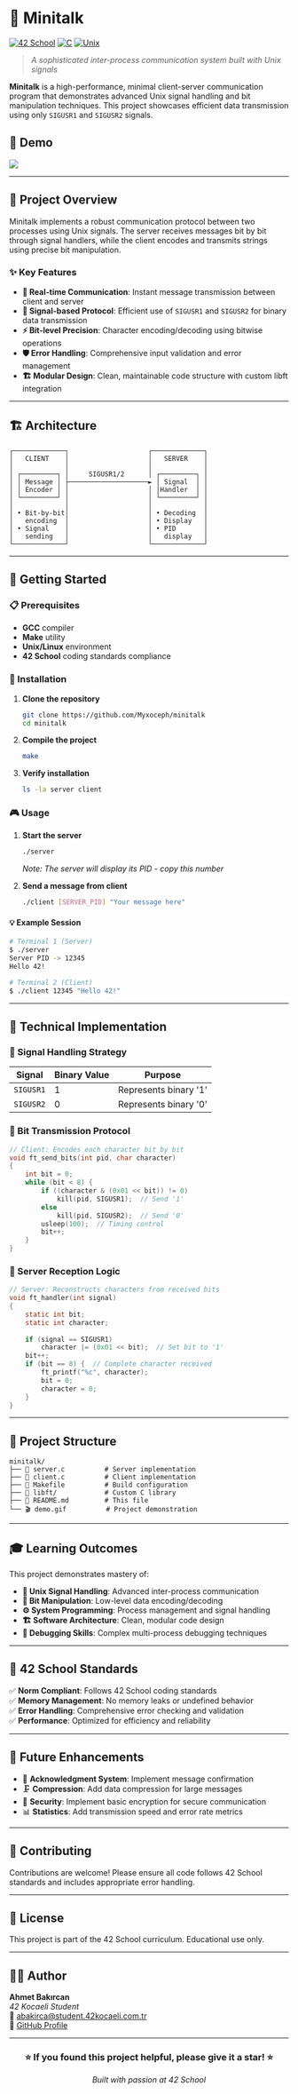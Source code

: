 # 🚀 Minitalk

[![42 School](https://img.shields.io/badge/42-School-000000?style=flat-square&logo=42&logoColor=white)](https://42.fr/)
[![C](https://img.shields.io/badge/C-00599C?style=flat-square&logo=c&logoColor=white)](https://en.wikipedia.org/wiki/C_(programming_language))
[![Unix](https://img.shields.io/badge/Unix-Signals-red?style=flat-square)](https://en.wikipedia.org/wiki/Unix_signal)

> *A sophisticated inter-process communication system built with Unix signals*

**Minitalk** is a high-performance, minimal client-server communication program that demonstrates advanced Unix signal handling and bit manipulation techniques. This project showcases efficient data transmission using only `SIGUSR1` and `SIGUSR2` signals.

## 📸 Demo

<img src="assets/Minitalk.gif" style="max-width: 100%; height: auto;" />

---

## 🎯 Project Overview

Minitalk implements a robust communication protocol between two processes using Unix signals. The server receives messages bit by bit through signal handlers, while the client encodes and transmits strings using precise bit manipulation.

### ✨ Key Features

- **🔄 Real-time Communication**: Instant message transmission between client and server
- **🎯 Signal-based Protocol**: Efficient use of `SIGUSR1` and `SIGUSR2` for binary data transmission
- **⚡ Bit-level Precision**: Character encoding/decoding using bitwise operations
- **🛡️ Error Handling**: Comprehensive input validation and error management
- **🏗️ Modular Design**: Clean, maintainable code structure with custom libft integration

---

## 🏗️ Architecture

```
┌─────────────┐                    ┌─────────────┐
│   CLIENT    │                    │   SERVER    │
│             │                    │             │
│ ┌─────────┐ │     SIGUSR1/2      │ ┌─────────┐ │
│ │ Message │ ├────────────────────► │ Signal  │ │
│ │ Encoder │ │                    │ │Handler  │ │
│ └─────────┘ │                    │ └─────────┘ │
│             │                    │             │
│ • Bit-by-bit│                    │ • Decoding  │
│   encoding  │                    │ • Display   │
│ • Signal    │                    │ • PID       │
│   sending   │                    │   display   │
└─────────────┘                    └─────────────┘
```

---

## 🚀 Getting Started

### 📋 Prerequisites

- **GCC** compiler
- **Make** utility
- **Unix/Linux** environment
- **42 School** coding standards compliance

### 🔧 Installation

1. **Clone the repository**
   ```bash
   git clone https://github.com/Myxoceph/minitalk
   cd minitalk
   ```

2. **Compile the project**
   ```bash
   make
   ```

3. **Verify installation**
   ```bash
   ls -la server client
   ```

### 🎮 Usage

1. **Start the server**
   ```bash
   ./server
   ```
   *Note: The server will display its PID - copy this number*

2. **Send a message from client**
   ```bash
   ./client [SERVER_PID] "Your message here"
   ```

#### 💡 Example Session

```bash
# Terminal 1 (Server)
$ ./server
Server PID -> 12345
Hello 42!

# Terminal 2 (Client)
$ ./client 12345 "Hello 42!"
```

---

## 🔧 Technical Implementation

### 🎯 Signal Handling Strategy

| Signal | Binary Value | Purpose |
|--------|-------------|---------|
| `SIGUSR1` | 1 | Represents binary '1' |
| `SIGUSR2` | 0 | Represents binary '0' |

### 🔀 Bit Transmission Protocol

```c
// Client: Encodes each character bit by bit
void ft_send_bits(int pid, char character)
{
    int bit = 0;
    while (bit < 8) {
        if ((character & (0x01 << bit)) != 0)
            kill(pid, SIGUSR1);  // Send '1'
        else
            kill(pid, SIGUSR2);  // Send '0'
        usleep(100);  // Timing control
        bit++;
    }
}
```

### 📡 Server Reception Logic

```c
// Server: Reconstructs characters from received bits
void ft_handler(int signal)
{
    static int bit;
    static int character;
    
    if (signal == SIGUSR1)
        character |= (0x01 << bit);  // Set bit to '1'
    bit++;
    if (bit == 8) {  // Complete character received
        ft_printf("%c", character);
        bit = 0;
        character = 0;
    }
}
```

---

## 📁 Project Structure

```
minitalk/
├── 📄 server.c          # Server implementation
├── 📄 client.c          # Client implementation
├── 📄 Makefile          # Build configuration
├── 📂 libft/            # Custom C library
├── 📄 README.md         # This file
└── 🎬 demo.gif          # Project demonstration
```

---

## 🎓 Learning Outcomes

This project demonstrates mastery of:

- **📡 Unix Signal Handling**: Advanced inter-process communication
- **🔢 Bit Manipulation**: Low-level data encoding/decoding
- **⚙️ System Programming**: Process management and signal handling
- **🏗️ Software Architecture**: Clean, modular code design
- **🐛 Debugging Skills**: Complex multi-process debugging techniques

---

## 🌟 42 School Standards

✅ **Norm Compliant**: Follows 42 School coding standards  
✅ **Memory Management**: No memory leaks or undefined behavior  
✅ **Error Handling**: Comprehensive error checking and validation  
✅ **Performance**: Optimized for efficiency and reliability  

---

## 🔮 Future Enhancements

- 🔄 **Acknowledgment System**: Implement message confirmation
- 🗜️ **Compression**: Add data compression for large messages
- 🔐 **Security**: Implement basic encryption for secure communication
- 📊 **Statistics**: Add transmission speed and error rate metrics

---

## 🤝 Contributing

Contributions are welcome! Please ensure all code follows 42 School standards and includes appropriate error handling.

---

## 📝 License

This project is part of the 42 School curriculum. Educational use only.

---

## 👨‍💻 Author

**Ahmet Bakırcan**  
*42 Kocaeli Student*  
📧 abakirca@student.42kocaeli.com.tr  
🔗 [GitHub Profile](https://github.com/abakirca)

---

<div align="center">
  <h3>⭐ If you found this project helpful, please give it a star! ⭐</h3>
  <p><i>Built with passion at 42 School</i></p>
</div>
